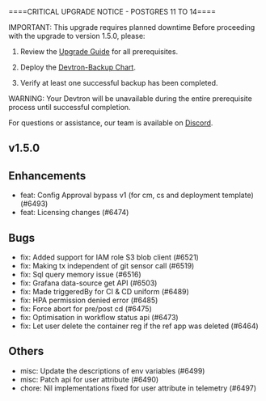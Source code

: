 <!--upgrade-prerequisites-required-->
====CRITICAL UPGRADE NOTICE - POSTGRES 11 TO 14====

IMPORTANT: This upgrade requires planned downtime
Before proceeding with the upgrade to version 1.5.0, please:

1. Review the [Upgrade Guide](https://docs.devtron.ai/upgrade/devtron-upgrade-1.5.0) for all prerequisites.

2. Deploy the [Devtron-Backup Chart](https://docs.devtron.ai/install/devtron-backup).

3. Verify at least one successful backup has been completed.

WARNING: Your Devtron will be unavailable during the entire prerequisite process until successful completion.

For questions or assistance, our team is available on [Discord](https://discord.devtron.ai/).
<!--upgrade-prerequisites-required-->

## v1.5.0

## Enhancements
- feat: Config Approval bypass v1 (for cm, cs and deployment template) (#6493)
- feat: Licensing changes (#6474)
## Bugs
- fix: Added support for IAM role S3 blob client (#6521)
- fix: Making tx independent of git sensor call (#6519)
- fix: Sql query memory issue (#6516)
- fix: Grafana data-source get API (#6503)
- fix: Made triggeredBy for CI & CD uniform (#6489)
- fix: HPA permission denied error (#6485)
- fix: Force abort for pre/post cd  (#6475)
- fix: Optimisation in workflow status api (#6473)
- fix: Let user delete the container reg if the ref app was deleted (#6464)
## Others
- misc: Update the descriptions of env variables (#6499)
- misc: Patch api for user attribute (#6490)
- chore: Nil implementations fixed for user attribute in telemetry (#6497)
